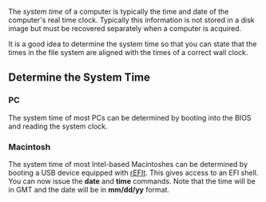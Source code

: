 The *system time* of a computer is typically the time and date of the
computer's real time clock. Typically this information is not stored in
a disk image but must be recovered separately when a computer is
acquired.

It is a good idea to determine the system time so that you can state
that the times in the file system are aligned with the times of a
correct wall clock.

## Determine the System Time

### PC

The system time of most PCs can be determined by booting into the BIOS
and reading the system clock.

### Macintosh

The system time of most Intel-based Macintoshes can be determined by
booting a USB device equipped with [rEFIt](rEFIt "wikilink"). This gives
access to an EFI shell. You can now issue the **date** and **time**
commands. Note that the time will be in GMT and the date will be in
**mm/dd/yy** format.